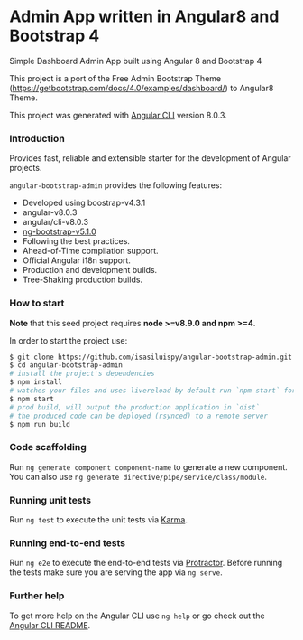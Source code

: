 # Admin App written in Angular8 and Bootstrap 4

Simple Dashboard Admin App built using Angular 8 and Bootstrap 4

This project is a port of the Free Admin Bootstrap Theme (https://getbootstrap.com/docs/4.0/examples/dashboard/) to Angular8 Theme.

This project was generated with [Angular CLI](https://github.com/angular/angular-cli) version 8.0.3.

### Introduction

Provides fast, reliable and extensible starter for the development of Angular projects.

`angular-bootstrap-admin` provides the following features:

*   Developed using boostrap-v4.3.1
*   angular-v8.0.3
*   angular/cli-v8.0.3
*   [ng-bootstrap-v5.1.0](https://github.com/ng-bootstrap/)
*   Following the best practices.
*   Ahead-of-Time compilation support.
*   Official Angular i18n support.
*   Production and development builds.
*   Tree-Shaking production builds.

### How to start

**Note** that this seed project requires **node >=v8.9.0 and npm >=4**.

In order to start the project use:

```bash
$ git clone https://github.com/isasiluispy/angular-bootstrap-admin.git
$ cd angular-bootstrap-admin
# install the project's dependencies
$ npm install
# watches your files and uses livereload by default run `npm start` for a dev server. Navigate to `http://localhost:4200/`. The app will automatically reload if you change any of the source files.
$ npm start
# prod build, will output the production application in `dist`
# the produced code can be deployed (rsynced) to a remote server
$ npm run build
```

### Code scaffolding

Run `ng generate component component-name` to generate a new component. You can also use `ng generate directive/pipe/service/class/module`.

### Running unit tests

Run `ng test` to execute the unit tests via [Karma](https://karma-runner.github.io).

### Running end-to-end tests

Run `ng e2e` to execute the end-to-end tests via [Protractor](http://www.protractortest.org/).
Before running the tests make sure you are serving the app via `ng serve`.

### Further help

To get more help on the Angular CLI use `ng help` or go check out the [Angular CLI README](https://github.com/angular/angular-cli/blob/master/README.md).
